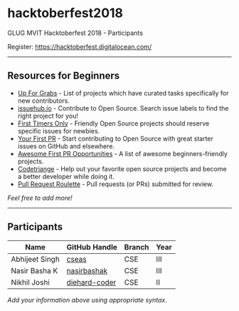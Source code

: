 # hacktoberfest2018
GLUG MVIT Hacktoberfest 2018 - Participants

Register: <https://hacktoberfest.digitalocean.com/>

---
## Resources for Beginners
- [Up For Grabs](http://up-for-grabs.net/) - List of projects which have curated tasks specifically for new contributors.
- [issuehub.io](http://issuehub.io/) - Contribute to Open Source. Search issue labels to find the right project for you!
- [First Timers Only](http://www.firsttimersonly.com/) - Friendly Open Source projects should reserve specific issues for newbies.
- [Your First PR](http://yourfirstpr.github.io/) - Start contributing to Open Source with great starter issues on GitHub and elsewhere.
- [Awesome First PR Opportunities](https://github.com/MunGell/awesome-for-beginners) - A list of awesome beginners-friendly projects.
- [Codetriange](https://www.codetriage.com/) - Help out your favorite open source projects and become a better developer while doing it.
- [Pull Request Roulette](http://PullRequestRoulette.com) - Pull requests (or PRs) submitted for review.

*Feel free to add more!*

---
## Participants

| Name | GitHub Handle | Branch | Year |
|------|---------------|--------|------|
| Abhijeet Singh | [cseas](https://github.com/cseas) | CSE | III |
| Nasir Basha K | [nasirbashak](https://github.com/nasirbashak) | CSE |III|
| Nikhil Joshi | [diehard-coder](https://github.com/diehard-coder) | CSE | II |

*Add your information above using appropriate syntax.*
